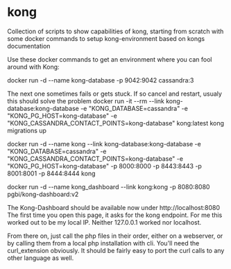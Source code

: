 # kong
Collection of scripts to show capabilities of kong, starting from scratch with some docker commands to setup kong-environment based on kongs documentation


Use these docker commands to get an environment where you can fool around with Kong:

docker run -d --name kong-database -p 9042:9042 cassandra:3

The next one sometimes fails or gets stuck. If so cancel and restart, usualy this should solve the problem
docker run -it --rm --link kong-database:kong-database -e "KONG_DATABASE=cassandra" -e "KONG_PG_HOST=kong-database" -e "KONG_CASSANDRA_CONTACT_POINTS=kong-database" kong:latest kong migrations up

docker run -d --name kong --link kong-database:kong-database -e "KONG_DATABASE=cassandra" -e "KONG_CASSANDRA_CONTACT_POINTS=kong-database" -e "KONG_PG_HOST=kong-database" -p 8000:8000 -p 8443:8443 -p 8001:8001 -p 8444:8444 kong

docker run -d --name kong_dashboard --link kong:kong -p 8080:8080 pgbi/kong-dashboard:v2

The Kong-Dashboard should be available now under http://localhost:8080
The first time you open this page, it asks for the kong endpoint. For me this worked out to be my local IP. Neither 127.0.0.1 worked nor localhost.

From there on, just call the php files in their order, either on a webserver, or by calling them from a local php installation with cli. 
You'll need the curl_extension obviously. 
It should be fairly easy to port the curl calls to any other language as well. 
